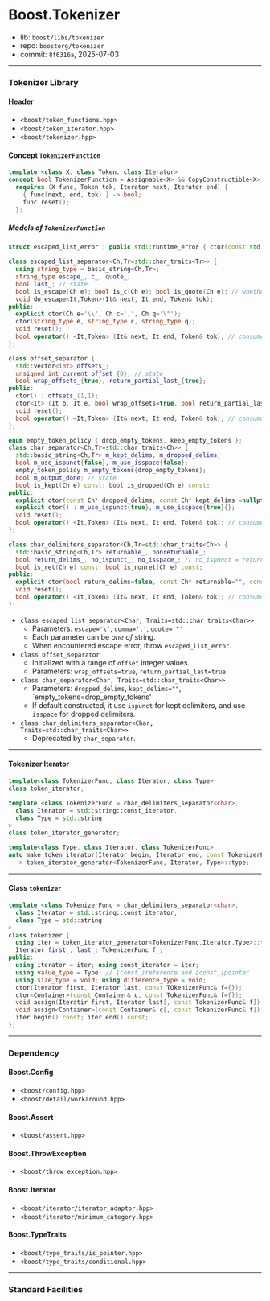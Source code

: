 # Boost.Tokenizer

* lib: `boost/libs/tokenizer`
* repo: `boostorg/tokenizer`
* commit: `8f6316a`, 2025-07-03

------
### Tokenizer Library

#### Header

* `<boost/token_functions.hpp>`
* `<boost/token_iterator.hpp>`
* `<boost/tokenizer.hpp>`

#### Concept `TokenizerFunction`

```c++
template <class X, class Token, class Iterator>
concept bool TokenizerFunction = Assignable<X> && CopyConstructible<X> &&
  requires (X func, Token tok, Iterator next, Iterator end) {
    { func(next, end, tok) } -> bool;
    func.reset();
  };
```

##### Models of `TokenizerFunction`

```c++
struct escaped_list_error : public std::runtime_error { ctor(const std::string& what); };

class escaped_list_separator<Ch,Tr=std::char_traits<Tr>> {
  using string_type = basic_string<Ch,Tr>;
  string_type escape_, c_, quote_;
  bool last_; // state
  bool is_escape(Ch e); bool is_c(Ch e); bool is_quote(Ch e); // whether e is in respective string
  void do_escape<It,Token>(It& next, It end, Token& tok);
public:
  explicit ctor(Ch e='\\', Ch c=',', Ch q='\"');
  ctor(string_type e, string_type c, string_type q);
  void reset();
  bool operator() <It,Token> (It& next, It end, Token& tok); // consume all of [next,end)
};

class offset_separator {
  std::vector<int> offsets_;
  unsigned int current_offset_{0}; // state
  bool wrap_offsets_{true}, return_partial_last_{true};
public:
  ctor() : offsets_(1,1);
  ctor<It> (It b, It e, bool wrap_offsets=true, bool return_partial_last=true);
  void reset();
  bool operator() <It,Token> (It& next, It end, Token& tok); // consume all of [next,end)
};

enum empty_token_policy { drop_empty_tokens, keep_empty_tokens };
class char_separator<Ch,Tr=std::char_traits<Ch>> {
  std::basic_string<Ch,Tr> m_kept_delims, m_dropped_delims;
  bool m_use_ispunct{false}, m_use_isspace{false};
  empty_token_policy m_empty_tokens{drop_empty_tokens};
  bool m_output_done; // state
  bool is_kept(Ch e) const; bool is_dropped(Ch e) const;
public:
  explicit ctor(const Ch* dropped_delims, const Ch* kept_delims =nullptr, empty_token_policy empty_tokens=drop_empty_tokens);
  explicit ctor() : m_use_ispunct{true}, m_use_isspace{true}{};
  void reset();
  bool operator() <It,Token> (It& next, It end, Token& tok); // consume all of [next,end)
};

class char_delimiters_separator<Ch,Tr=std::char_traits<Ch>> {
  std::basic_string<Ch,Tr> returnable_, nonreturnable_;
  bool return_delims_, no_ispunct_, no_isspace_; // no_ispunct = returnable != ""; no_isspace = nonreturnable != ""
  bool is_ret(Ch e) const; bool is_nonret(Ch e) const;
public:
  explicit ctor(bool return_delims=false, const Ch* returnable="", const Ch* nonreturnable="");
  void reset();
  bool operator() <It,Token> (It& next, It end, Token& tok); // consume all of [next,end)
};
```

* `class escaped_list_separator<Char, Traits=std::char_traits<Char>>`
  * Parameters: `escape='\'`, `comma=','`, `quote='"'`
  * Each parameter can be _one of_ string.
  * When encountered escape error, throw `escaped_list_error`.
* `class offset_separator`
  * Initialized with a range of `offset` integer values.
  * Parameters: `wrap_offsets=true`, `return_partial_last=true`
* `class char_separator<Char, Traits=std::char_traits<Char>>`
  * Parameters: `dropped_delims`, `kept_delims=""`, `empty_tokens=drop_empty_tokens'
  * If default constructed, it use `ispunct` for kept delimiters, and use
    `isspace` for dropped delimiters.
* `class char_delimiters_separator<Char, Traits=std::char_traits<Char>>`
  * Deprecated by `char_separator`.

------
#### Tokenizer Iterator

```c++
template<class TokenizerFunc, class Iterator, class Type>
class token_iterator;

template <class TokenizerFunc = char_delimiters_separator<char>,
  class Iterator = std::string::const_iterator,
  class Type = std::string
>
class token_iterator_generator;

template<class Type, class Iterator, class TokenizerFunc>
auto make_token_iterator(Iterator begin, Iterator end, const TokenizerFunc&)
  -> token_iterator_generator<TokenizerFunc, Iterator, Type>::type;
```

------
#### Class `tokenizer`

```c++
template <class TokenizerFunc = char_delimiters_separator<char>,
  class Iterator = std::string::const_iterator,
  class Type = std::string
>
class tokenizer {
  using iter = token_iterator_generator<TokenizerFunc,Iterator,Type>::type;
  Iterator first_, last_; TokenizerFunc f_;
public:
  using iterator = iter; using const_iterator = iter;
  using value_type = Type; // [const_]reference and [const_]pointer
  using size_type = void; using difference_type = void;
  ctor(Iterator first, Iterator last, const TOkenizerFunc& f={});
  ctor<Container>(const Container& c, const TokenizerFunc& f={});
  void assign(Iteratir first, Iterator last[, const TokenizerFunc& f]);
  void assign<Container>(const Container& c[, const TokenizerFunc& f]);
  iter begin() const; iter end() const;
};
```

------
### Dependency

#### Boost.Config

* `<boost/config.hpp>`
* `<boost/detail/workaround.hpp>`

#### Boost.Assert

* `<boost/assert.hpp>`

#### Boost.ThrowException

* `<boost/throw_exception.hpp>`

#### Boost.Iterator

* `<boost/iterator/iterator_adaptor.hpp>`
* `<boost/iterator/minimum_category.hpp>`

#### Boost.TypeTraits

* `<boost/type_traits/is_pointer.hpp>`
* `<boost/type_traits/conditional.hpp>`

------
### Standard Facilities
